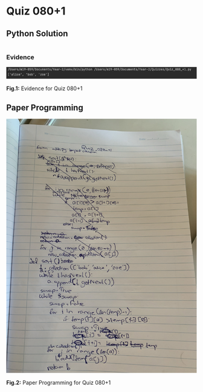 # Quiz 080+1

## Python Solution 
```.py

```

### Evidence
![](/Assets/Quiz_080_+1_evidence.png)

**Fig.1:** Evidence for Quiz 080+1

## Paper Programming
![](/Assets/Quiz_080_+1_papercode.jpeg)

**Fig.2:** Paper Programming for Quiz 080+1